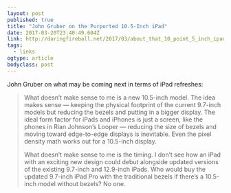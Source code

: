 ```yaml
---
layout: post 
published: true 
title: "John Gruber on the Purported 10.5-Inch iPad" 
date: 2017-03-20T23:40:49.604Z 
link: http://daringfireball.net/2017/03/about_that_10_point_5_inch_ipad 
tags:
  - links
ogtype: article 
bodyclass: post 
---
```


John Gruber on what may be coming next in terms of iPad refreshes:

> What doesn’t make sense to me is a new 10.5-inch model. The idea makes sense — keeping the physical footprint of the current 9.7-inch models but reducing the bezels and putting in a bigger display. The ideal form factor for iPads and iPhones is just a screen, like the phones in Rian Johnson’s Looper — reducing the size of bezels and moving toward edge-to-edge displays is inevitable. Even the pixel density math works out for a 10.5-inch display.
> 
> What doesn’t make sense to me is the timing. I don’t see how an iPad with an exciting new design could debut alongside updated versions of the existing 9.7-inch and 12.9-inch iPads. Who would buy the updated 9.7-inch iPad Pro with the traditional bezels if there’s a 10.5-inch model without bezels? No one.
